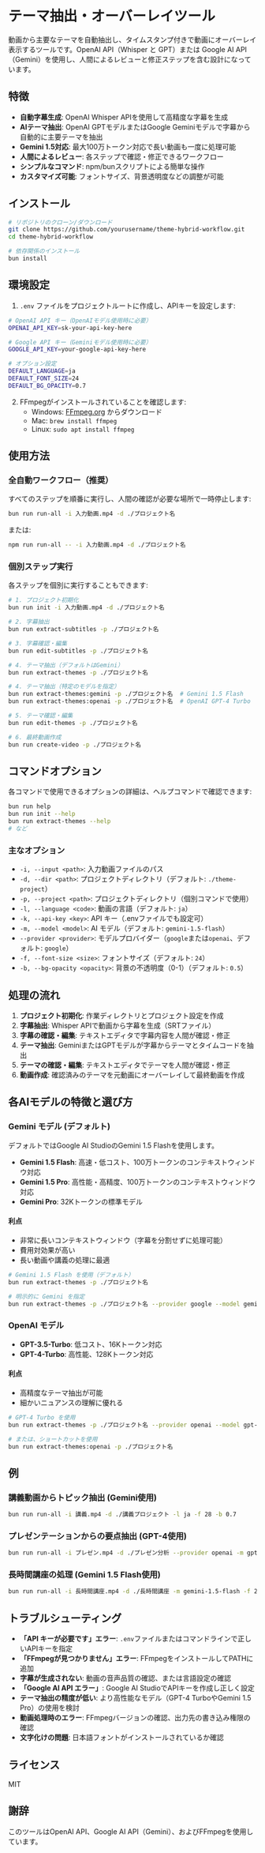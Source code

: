 # テーマ抽出・オーバーレイツール

動画から主要なテーマを自動抽出し、タイムスタンプ付きで動画にオーバーレイ表示するツールです。OpenAI API（Whisper と GPT）または Google AI API（Gemini）を使用し、人間によるレビューと修正ステップを含む設計になっています。

## 特徴

- **自動字幕生成**: OpenAI Whisper APIを使用して高精度な字幕を生成
- **AIテーマ抽出**: OpenAI GPTモデルまたはGoogle Geminiモデルで字幕から自動的に主要テーマを抽出
- **Gemini 1.5対応**: 最大100万トークン対応で長い動画も一度に処理可能
- **人間によるレビュー**: 各ステップで確認・修正できるワークフロー
- **シンプルなコマンド**: npm/bunスクリプトによる簡単な操作
- **カスタマイズ可能**: フォントサイズ、背景透明度などの調整が可能

## インストール

```bash
# リポジトリのクローン/ダウンロード
git clone https://github.com/yourusername/theme-hybrid-workflow.git
cd theme-hybrid-workflow

# 依存関係のインストール
bun install
```

## 環境設定

1. `.env` ファイルをプロジェクトルートに作成し、APIキーを設定します:

```bash
# OpenAI API キー（OpenAIモデル使用時に必要）
OPENAI_API_KEY=sk-your-api-key-here

# Google API キー（Geminiモデル使用時に必要）
GOOGLE_API_KEY=your-google-api-key-here

# オプション設定
DEFAULT_LANGUAGE=ja
DEFAULT_FONT_SIZE=24
DEFAULT_BG_OPACITY=0.7
```

2. FFmpegがインストールされていることを確認します:
   - Windows: [FFmpeg.org](https://ffmpeg.org/download.html) からダウンロード
   - Mac: `brew install ffmpeg`
   - Linux: `sudo apt install ffmpeg`

## 使用方法

### 全自動ワークフロー（推奨）

すべてのステップを順番に実行し、人間の確認が必要な場所で一時停止します:

```bash
bun run run-all -i 入力動画.mp4 -d ./プロジェクト名
```

または:

```bash
npm run run-all -- -i 入力動画.mp4 -d ./プロジェクト名
```

### 個別ステップ実行

各ステップを個別に実行することもできます:

```bash
# 1. プロジェクト初期化
bun run init -i 入力動画.mp4 -d ./プロジェクト名

# 2. 字幕抽出
bun run extract-subtitles -p ./プロジェクト名

# 3. 字幕確認・編集
bun run edit-subtitles -p ./プロジェクト名

# 4. テーマ抽出（デフォルトはGemini）
bun run extract-themes -p ./プロジェクト名

# 4. テーマ抽出（特定のモデルを指定）
bun run extract-themes:gemini -p ./プロジェクト名  # Gemini 1.5 Flash
bun run extract-themes:openai -p ./プロジェクト名  # OpenAI GPT-4 Turbo

# 5. テーマ確認・編集
bun run edit-themes -p ./プロジェクト名

# 6. 最終動画作成
bun run create-video -p ./プロジェクト名
```

## コマンドオプション

各コマンドで使用できるオプションの詳細は、ヘルプコマンドで確認できます:

```bash
bun run help
bun run init --help
bun run extract-themes --help
# など
```

### 主なオプション

- `-i, --input <path>`: 入力動画ファイルのパス
- `-d, --dir <path>`: プロジェクトディレクトリ（デフォルト: `./theme-project`）
- `-p, --project <path>`: プロジェクトディレクトリ（個別コマンドで使用）
- `-l, --language <code>`: 動画の言語（デフォルト: `ja`）
- `-k, --api-key <key>`: API キー（.envファイルでも設定可）
- `-m, --model <model>`: AI モデル（デフォルト: `gemini-1.5-flash`）
- `--provider <provider>`: モデルプロバイダー（`google`または`openai`、デフォルト: `google`）
- `-f, --font-size <size>`: フォントサイズ（デフォルト: `24`）
- `-b, --bg-opacity <opacity>`: 背景の不透明度（0-1）（デフォルト: `0.5`）

## 処理の流れ

1. **プロジェクト初期化**: 作業ディレクトリとプロジェクト設定を作成
2. **字幕抽出**: Whisper APIで動画から字幕を生成（SRTファイル）
3. **字幕の確認・編集**: テキストエディタで字幕内容を人間が確認・修正
4. **テーマ抽出**: GeminiまたはGPTモデルが字幕からテーマとタイムコードを抽出
5. **テーマの確認・編集**: テキストエディタでテーマを人間が確認・修正
6. **動画作成**: 確認済みのテーマを元動画にオーバーレイして最終動画を作成

## 各AIモデルの特徴と選び方

### Gemini モデル (デフォルト)

デフォルトではGoogle AI StudioのGemini 1.5 Flashを使用します。

- **Gemini 1.5 Flash**: 高速・低コスト、100万トークンのコンテキストウィンドウ対応
- **Gemini 1.5 Pro**: 高性能・高精度、100万トークンのコンテキストウィンドウ対応
- **Gemini Pro**: 32Kトークンの標準モデル

#### 利点

- 非常に長いコンテキストウィンドウ（字幕を分割せずに処理可能）
- 費用対効果が高い
- 長い動画や講義の処理に最適

```bash
# Gemini 1.5 Flash を使用（デフォルト）
bun run extract-themes -p ./プロジェクト名

# 明示的に Gemini を指定
bun run extract-themes -p ./プロジェクト名 --provider google --model gemini-1.5-flash
```

### OpenAI モデル

- **GPT-3.5-Turbo**: 低コスト、16Kトークン対応
- **GPT-4-Turbo**: 高性能、128Kトークン対応

#### 利点

- 高精度なテーマ抽出が可能
- 細かいニュアンスの理解に優れる

```bash
# GPT-4 Turbo を使用
bun run extract-themes -p ./プロジェクト名 --provider openai --model gpt-4-turbo

# または、ショートカットを使用
bun run extract-themes:openai -p ./プロジェクト名
```

## 例

### 講義動画からトピック抽出 (Gemini使用)

```bash
bun run run-all -i 講義.mp4 -d ./講義プロジェクト -l ja -f 28 -b 0.7
```

### プレゼンテーションからの要点抽出 (GPT-4使用)

```bash
bun run run-all -i プレゼン.mp4 -d ./プレゼン分析 --provider openai -m gpt-4-turbo -f 32
```

### 長時間講座の処理 (Gemini 1.5 Flash使用)

```bash
bun run run-all -i 長時間講座.mp4 -d ./長時間講座 -m gemini-1.5-flash -f 24
```

## トラブルシューティング

- **「API キーが必要です」エラー**: `.env`ファイルまたはコマンドラインで正しいAPIキーを指定
- **「FFmpegが見つかりません」エラー**: FFmpegをインストールしてPATHに追加
- **字幕が生成されない**: 動画の音声品質の確認、または言語設定の確認
- **「Google AI API エラー」**: Google AI StudioでAPIキーを作成し正しく設定
- **テーマ抽出の精度が低い**: より高性能なモデル（GPT-4 TurboやGemini 1.5 Pro）の使用を検討
- **動画処理時のエラー**: FFmpegバージョンの確認、出力先の書き込み権限の確認
- **文字化けの問題**: 日本語フォントがインストールされているか確認

## ライセンス

MIT

## 謝辞

このツールはOpenAI API、Google AI API（Gemini）、およびFFmpegを使用しています。